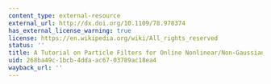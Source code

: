 ```yaml
---
content_type: external-resource
external_url: http://dx.doi.org/10.1109/78.978374
has_external_license_warning: true
license: https://en.wikipedia.org/wiki/All_rights_reserved
status: ''
title: A Tutorial on Particle Filters for Online Nonlinear/Non-Gaussian Bayesian Tracking
uid: 268ba49c-1bcb-4dda-ac67-03789ac18ea4
wayback_url: ''
---
```

